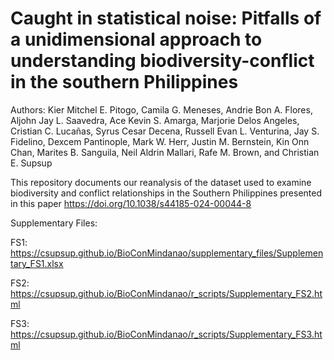 # Caught in statistical noise: Pitfalls of a unidimensional approach to understanding biodiversity-conflict in the southern Philippines
Authors: Kier Mitchel E. Pitogo, Camila G. Meneses, Andrie Bon A. Flores, Aljohn Jay L. Saavedra, Ace Kevin S. Amarga, Marjorie Delos Angeles, Cristian C. Lucañas, Syrus Cesar Decena, Russell Evan L. Venturina, Jay S. Fidelino, Dexcem Pantinople, Mark W. Herr, Justin M. Bernstein, Kin Onn Chan, Marites B. Sanguila, Neil Aldrin Mallari, Rafe M. Brown, and Christian E. Supsup

This repository documents our reanalysis of the dataset used to examine biodiversity and conflict relationships in the Southern Philippines presented in this paper https://doi.org/10.1038/s44185-024-00044-8

Supplementary Files:

FS1: https://csupsup.github.io/BioConMindanao/supplementary_files/Supplementary_FS1.xlsx

FS2: https://csupsup.github.io/BioConMindanao/r_scripts/Supplementary_FS2.html

FS3: https://csupsup.github.io/BioConMindanao/r_scripts/Supplementary_FS3.html
